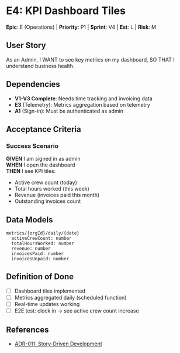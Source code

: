 # E4: KPI Dashboard Tiles

**Epic**: E (Operations) | **Priority**: P1 | **Sprint**: V4 | **Est**: L | **Risk**: M

## User Story
As an Admin, I WANT to see key metrics on my dashboard, SO THAT I understand business health.

## Dependencies
- **V1-V3 Complete**: Needs time tracking and invoicing data
- **E3** (Telemetry): Metrics aggregation based on telemetry
- **A1** (Sign-in): Must be authenticated as admin

## Acceptance Criteria

### Success Scenario
**GIVEN** I am signed in as admin  
**WHEN** I open the dashboard  
**THEN** I see KPI tiles:
- Active crew count (today)
- Total hours worked (this week)
- Revenue (invoices paid this month)
- Outstanding invoices count

## Data Models

```
metrics/{orgId}/daily/{date}
  activeCrewCount: number
  totalHoursWorked: number
  revenue: number
  invoicesPaid: number
  invoicesUnpaid: number
```

## Definition of Done
- [ ] Dashboard tiles implemented
- [ ] Metrics aggregated daily (scheduled function)
- [ ] Real-time updates working
- [ ] E2E test: clock in → see active crew count increase

## References
- [ADR-011: Story-Driven Development](../../adrs/011-story-driven-development.md)
